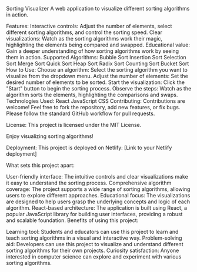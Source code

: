 Sorting Visualizer
A web application to visualize different sorting algorithms in action.

Features:
Interactive controls: Adjust the number of elements, select different sorting algorithms, and control the sorting speed.
Clear visualizations: Watch as the sorting algorithms work their magic, highlighting the elements being compared and swapped.
Educational value: Gain a deeper understanding of how sorting algorithms work by seeing them in action.
Supported Algorithms:
Bubble Sort
Insertion Sort
Selection Sort
Merge Sort
Quick Sort
Heap Sort
Radix Sort
Counting Sort
Bucket Sort
How to Use:
Choose an algorithm: Select the sorting algorithm you want to visualize from the dropdown menu.
Adjust the number of elements: Set the desired number of elements to be sorted.
Start the visualization: Click the "Start" button to begin the sorting process.
Observe the steps: Watch as the algorithm sorts the elements, highlighting the comparisons and swaps.
Technologies Used:
React
JavaScript
CSS
Contributing:
Contributions are welcome! Feel free to fork the repository, add new features, or fix bugs. Please follow the standard GitHub workflow for pull requests.

License:
This project is licensed under the MIT License.

Enjoy visualizing sorting algorithms!

Deployment:
This project is deployed on Netlify: [Link to your Netlify deployment]

What sets this project apart:

User-friendly interface: The intuitive controls and clear visualizations make it easy to understand the sorting process.
Comprehensive algorithm coverage: The project supports a wide range of sorting algorithms, allowing users to explore different approaches.
Educational focus: The visualizations are designed to help users grasp the underlying concepts and logic of each algorithm.
React-based architecture: The application is built using React, a popular JavaScript library for building user interfaces, providing a robust and scalable foundation.
Benefits of using this project:

Learning tool: Students and educators can use this project to learn and teach sorting algorithms in a visual and interactive way.
Problem-solving aid: Developers can use this project to visualize and understand different sorting algorithms for their own projects.
Curiosity satisfaction: Anyone interested in computer science can explore and experiment with various sorting algorithms.
